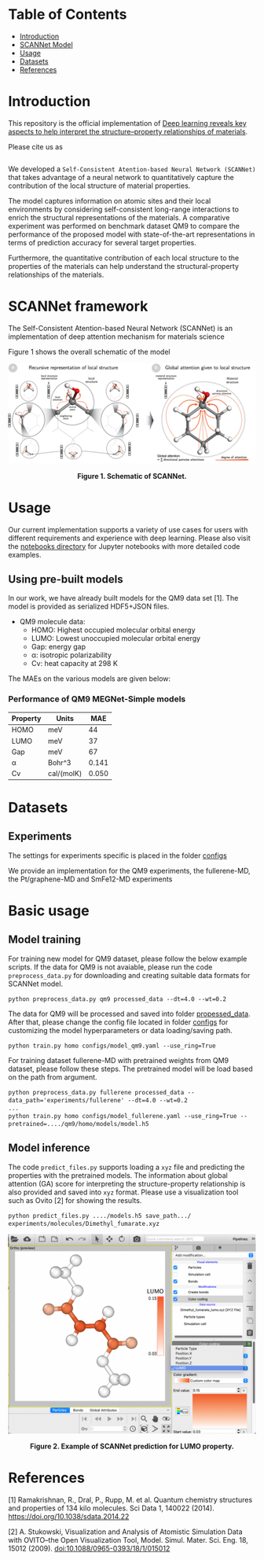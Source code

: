# Table of Contents

* [Introduction](#introduction)
* [SCANNet Model](#DeepAt-framework)
* [Usage](#usage)
* [Datasets](#datasets)
* [References](#references)

<a name="introduction"></a>

# Introduction
This repository is the official implementation of [Deep learning reveals key aspects to help interpret the structure–property
relationships of materials](https://).

Please cite us as

```

```

We developed a `Self-Consistent Atention-based Neural Network (SCANNet)` that takes advantage of a neural network to quantitatively capture
the contribution of the local structure of material properties.

The model captures information on atomic sites
and their local environments by considering self-consistent long-range interactions to enrich the structural
representations of the materials. A comparative experiment was performed on benchmark dataset QM9 to compare
the performance of the proposed model with state-of-the-art representations in terms of prediction accuracy
for several target properties.

Furthermore,
the quantitative contribution of each local structure to the properties of the materials can help understand
the structural-property relationships of the materials.

<a name="DeepAt-framework"></a>

# SCANNet framework

The Self-Consistent Atention-based Neural Network (SCANNet) is an implementation of deep attention mechanism for materials science

Figure 1 shows the overall schematic of the model

![Model architecture](resources/model_semantic.jpg)
<div align='center'><strong>Figure 1. Schematic of  SCANNet.</strong></div>

<a name="usage"></a>

# Usage

Our current implementation supports a variety of use cases for users with
different requirements and experience with deep learning. Please also visit
the [notebooks directory](notebooks) for Jupyter notebooks with more detailed code examples.

## Using pre-built models

In our work, we have already built models for the QM9 data set [1]. The model is provided as serialized HDF5+JSON files. 

* QM9 molecule data:
  * HOMO: Highest occupied molecular orbital energy
  * LUMO: Lowest unoccupied molecular orbital energy
  * Gap: energy gap
  * α: isotropic polarizability
  * Cv: heat capacity at 298 K

The MAEs on the various models are given below:

### Performance of QM9 MEGNet-Simple models

| Property | Units      | MAE   |
|----------|------------|-------|
| HOMO     | meV         | 44 |
| LUMO     | meV         | 37 |
| Gap      | meV         | 67 |
| α        | Bohr^3     | 0.141|
| Cv       | cal/(molK) | 0.050 |

<a name="dataset"></a>

# Datasets

## Experiments

The settings for experiments specific is placed in the folder [configs](configs)

We provide an implementation for the QM9 experiments, the fullerene-MD, the Pt/graphene-MD and SmFe12-MD experiments

# Basic usage
## Model training
For training new model for QM9 dataset, please follow the below example scripts. If the data for QM9 is not avaiable, please run the code ```preprocess_data.py``` for downloading and creating suitable data formats for SCANNet model.
```
python preprocess_data.py qm9 processed_data --dt=4.0 --wt=0.2
```
The data for QM9 will be processed and saved into folder [propessed_data](processed_data).
After that, please change the config file located in folder [configs](configs) for customizing the model hyperparameters or data loading/saving path.
```
python train.py homo configs/model_qm9.yaml --use_ring=True
```

For training dataset fullerene-MD with pretrained weights from QM9 dataset, please follow these steps. The pretrained model will be load based on the path from argument. 
```
python preprocess_data.py fullerene processed_data --data_path='experiments/fullerene' --dt=4.0 --wt=0.2
...
python train.py homo configs/model_fullerene.yaml --use_ring=True --pretrained=..../qm9/homo/models/model.h5
```
## Model inference
The code ```predict_files.py``` supports loading a ```xyz``` file and predicting the properties with the pretrained models. The information about global attention (GA) score for interpreting the structure-property relationship is also provided and saved into ```xyz``` format. Please use a visualization tool such as Ovito [2] for showing the results.
```
python predict_files.py ..../models.h5 save_path.../ experiments/molecules/Dimethyl_fumarate.xyz
``` 
![Visualization of GA scores](resources/ovito_visual.png)
<div align='center'><strong>Figure 2. Example of SCANNet prediction for LUMO property.</strong></div>

<a name="usage"></a>

<a name="references"></a>
# References

[1] Ramakrishnan, R., Dral, P., Rupp, M. et al. Quantum chemistry structures and properties of 134 kilo molecules. Sci Data 1, 140022 (2014). https://doi.org/10.1038/sdata.2014.22 

[2] A. Stukowski, Visualization and Analysis of Atomistic Simulation Data with OVITO–the Open Visualization Tool, Model. Simul. Mater. Sci. Eng. 18, 15012 (2009). [doi:10.1088/0965-0393/18/1/015012](https://stacks.iop.org/0965-0393/18/015012)
